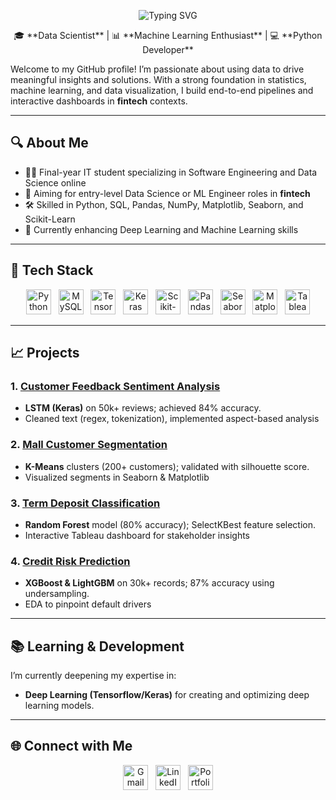 <!-- Title Animation -->
<p align="center">
  <img src="https://readme-typing-svg.herokuapp.com?font=Arial&size=36&duration=3000&pause=1000&color=2E86AB&background=FFFFFF00&width=600&lines=Hi+there!+👋+I'm+Lesego+Dhlamini" alt="Typing SVG"/>
</p>

<p align="center">
  🎓 **Data Scientist** | 📊 **Machine Learning Enthusiast** | 💻 **Python Developer**
</p>

Welcome to my GitHub profile! I’m passionate about using data to drive meaningful insights and solutions. With a strong foundation in statistics, machine learning, and data visualization, I build end-to-end pipelines and interactive dashboards in **fintech** contexts.

---

## 🔍 About Me

- 🧑‍🎓 Final-year IT student specializing in Software Engineering and Data Science online  
- 💼 Aiming for entry-level Data Science or ML Engineer roles in **fintech**  
- 🛠️ Skilled in Python, SQL, Pandas, NumPy, Matplotlib, Seaborn, and Scikit-Learn  
- 🌱 Currently enhancing Deep Learning and Machine Learning skills  

---

## 🧰 Tech Stack

<p align="center">
  <!-- Python -->
  <a href="https://www.python.org" target="_blank"><img src="https://img.icons8.com/color/48/000000/python--v1.png" alt="Python" width="40"/></a>&nbsp;&nbsp;
  <!-- SQL -->
  <a href="https://www.mysql.com" target="_blank"><img src="https://img.icons8.com/fluency/48/000000/mysql-logo.png" alt="MySQL" width="40"/></a>&nbsp;&nbsp;
  <!-- TensorFlow -->
  <a href="https://www.tensorflow.org" target="_blank"><img src="https://img.icons8.com/color/48/000000/tensorflow.png" alt="TensorFlow" width="40"/></a>&nbsp;&nbsp;
  <!-- Keras -->
  <a href="https://keras.io/" target="_blank"><img src="https://upload.wikimedia.org/wikipedia/commons/a/ae/Keras_logo.svg" alt="Keras" width="40"/></a>&nbsp;&nbsp;
  <!-- Scikit-Learn -->
  <a href="https://scikit-learn.org" target="_blank"><img src="https://upload.wikimedia.org/wikipedia/commons/0/05/Scikit_learn_logo_small.svg" alt="Scikit-Learn" width="40"/></a>&nbsp;&nbsp;
  <!-- Pandas -->
  <a href="https://pandas.pydata.org/" target="_blank"><img src="https://upload.wikimedia.org/wikipedia/commons/e/ed/Pandas_logo.svg" alt="Pandas" width="40"/></a>&nbsp;&nbsp;
  <!-- Seaborn -->
  <a href="https://seaborn.pydata.org/" target="_blank"><img src="https://seaborn.pydata.org/_static/logo-wide-lightbg.svg" alt="Seaborn" width="40"/></a>&nbsp;&nbsp;
  <!-- Matplotlib -->
  <a href="https://matplotlib.org/" target="_blank"><img src="https://matplotlib.org/_static/images/logo2.svg" alt="Matplotlib" width="40"/></a>&nbsp;&nbsp;
  <!-- Tableau -->
  <a href="https://www.tableau.com/" target="_blank"><img src="https://img.icons8.com/color/48/000000/tableau-software.png" alt="Tableau" width="40"/></a>
</p>

---

## 📈 Projects

### 1. [Customer Feedback Sentiment Analysis](https://github.com/Lesego-1/NLP-Project)  
- **LSTM (Keras)** on 50k+ reviews; achieved 84% accuracy.  
- Cleaned text (regex, tokenization), implemented aspect-based analysis  

### 2. [Mall Customer Segmentation](https://github.com/Lesego-1/Mall-Customer-Segmentation)  
- **K-Means** clusters (200+ customers); validated with silhouette score.  
- Visualized segments in Seaborn & Matplotlib  

### 3. [Term Deposit Classification](https://github.com/Lesego-1/Term-Deposit-Classification)  
- **Random Forest** model (80% accuracy); SelectKBest feature selection.  
- Interactive Tableau dashboard for stakeholder insights  

### 4. [Credit Risk Prediction](https://github.com/Lesego-1/Credit-Risk-App)  
- **XGBoost & LightGBM** on 30k+ records; 87% accuracy using undersampling.  
- EDA to pinpoint default drivers  

---

## 📚 Learning & Development

I’m currently deepening my expertise in:  
- **Deep Learning (Tensorflow/Keras)** for creating and optimizing deep learning models. 

---

## 🌐 Connect with Me

<p align="center">
  <a href="mailto:lesegojuniorrobert7@gmail.com"><img src="https://img.icons8.com/color/48/000000/gmail-new.png" alt="Gmail" width="40"/></a>&nbsp;&nbsp;
  <a href="https://www.linkedin.com/in/lesego-d-a5a7372a0/"><img src="https://img.icons8.com/color/48/000000/linkedin.png" alt="LinkedIn" width="40"/></a>&nbsp;&nbsp;
  <a href="https://lesego-1.github.io/Lesego-1-Portfolio/"><img src="https://img.icons8.com/color/48/000000/domain.png" alt="Portfolio" width="40"/></a>
</p>
